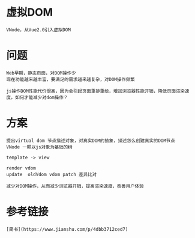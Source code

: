 # 虚拟DOM
    VNode，从Vue2.0引入虚拟DOM
# 问题
    Web早期，静态页面，对DOM操作少
    现在功能越来越丰富，要满足的需求越来越复杂，对DOM操作频繁

    js操作DOM性能代价很高，因为会引起页面重排重绘，增加浏览器性能开销，降低页面渲染速度。如何才能减少对dom操作？

# 方案
    提出virtual dom 节点描述对象，对真实DOM的抽象，描述怎么创建真实的DOM节点
    VNode 一颗以js对象为基础的树

    template -> view

    render vdom
    update  oldVdom vdom patch 差异比对

    减少对DOM操作，从而减少浏览器开销，提高渲染速度，改善用户体验


# 参考链接
    [简书](https://www.jianshu.com/p/4dbb3712ced7)